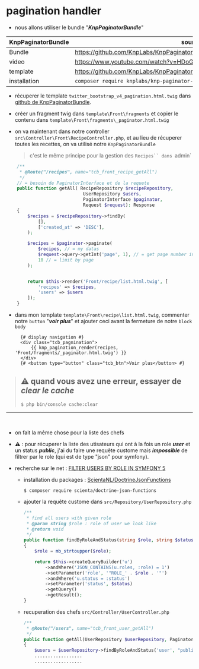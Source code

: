# pagination handler


- nous allons utiliser le bundle "***KnpPaginatorBundle***"

| KnpPaginatorBundle | source |
| - | - |
| Bundle | https://github.com/KnpLabs/KnpPaginatorBundle |
| video | https://www.youtube.com/watch?v=HDoGHDYkePc |
| template | https://github.com/KnpLabs/KnpPaginatorBundle/tree/master/templates/Pagination |
| installation  | `composer require knplabs/knp-paginator-bundle` |


- récuperer le template `twitter_bootstrap_v4_pagination.html.twig` dans [github de KnpPaginatorBundle](https://github.com/KnpLabs/KnpPaginatorBundle/blob/master/templates/Pagination/twitter_bootstrap_v4_pagination.html.twig).
- créer un fragment twig dans `template\Front\fragments` et copier le contenu dans `template\Front\fragments\_paginator.html.twig`


- on va maintenant dans notre controller `src\Controller\Front\RecipeController.php`, et au lieu de récuperer toutes les recettes, on va utilisé notre `KnpPaginatorBundle`
    > c'est le même principe pour la gestion des `Recipes`` dans `admin`

```php
    /**
     * @Route("/recipes", name="tcb_front_recipe_getAll")
     */
    // = besoin de PaginatorInterface et de la requete 
    public function getAll( RecipeRepository $recipeRepository,
                             UserRepository $users, 
                             PaginatorInterface $paginator, 
                             Request $request): Response
    {
        $recipes = $recipeRepository->findBy(
            [],
            ['created_at' => 'DESC'], 
        );

        $recipes = $paginator->paginate(
            $recipes, // = my datas
            $request->query->getInt('page', 1), // = get page number in request url, and set page default to "1"
            10 // = limit by page
        );


        return $this->render('Front/recipe/list.html.twig', [
            'recipes' => $recipes,
            'users' => $users
        ]);
    }
```

- dans mon template `template\Front\recipe\list.html.twig`, commenter notre `button` "***voir plus***" et ajouter ceci avant la fermeture de notre `block body`
  ```twig
    {# display navigation #}
	<div class="tcb_pagnination">
		{{ knp_pagination_render(recipes, 'Front/fragments/_paginator.html.twig') }}
	</div>
	{# <button type="button" class="tcb_btn">Voir plus</button> #}
  ```




>   ## ⚠️ quand vous avez une erreur, essayer de ***clear le cache***
> ```console
> $ php bin/console cache:clear
> ```

<hr>
<br>

- on fait la même chose pour la liste des chefs 

- **⚠️** : pour récuperer la liste des utisateurs qui ont à la fois un role ***user*** et un status ***public***, j'ai du faire une requête custome mais ***impossible*** de filtrer par le role (qui est de type "json" pour symfony).
- recherche sur le net : [FILTER USERS BY ROLE IN SYMFONY 5](https://endelwar.it/2020/08/filter-users-by-role-in-symfony-5/)
  - installation du packages : [ScientaNL/DoctrineJsonFunctions](https://github.com/ScientaNL/DoctrineJsonFunctions)
    ```console
    $ composer require scienta/doctrine-json-functions
    ```
  - ajouter la requête custome dans `src/Repository/UserRepository.php`
    ```php
    /**
     * find all users with given role 
     * @param string $role : role of user we look like
     * @return void
     */
    public function findByRoleAndStatus(string $role, string $status = "")
    {
        $role = mb_strtoupper($role);

        return $this->createQueryBuilder('u')
            ->andWhere('JSON_CONTAINS(u.roles, :role) = 1')
            ->setParameter('role', '"ROLE_' . $role . '"')
            ->andWhere('u.status = :status')
            ->setParameter('status', $status)
            ->getQuery()
            ->getResult();
    }
    ```
  - recuperation des chefs  `src/Controller/UserController.php`
    ```php
    /**
     * @Route("/users", name="tcb_front_user_getAll")
     */
    public function getAll(UserRepository $userRepository, PaginatorInterface $paginator, Request $request): Response
    {
        $users = $userRepository->findByRoleAndStatus('user', "public");
        ..................
        ..................
    ```  
  